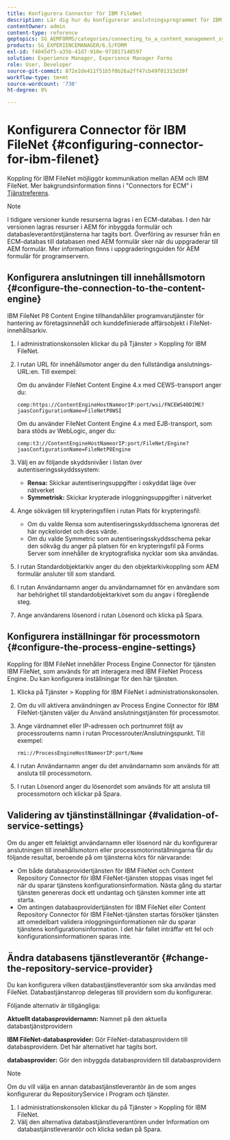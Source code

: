 ```yaml
---
title: Konfigurera Connector för IBM FileNet
description: Lär dig hur du konfigurerar anslutningsprogrammet för IBM FileNet för att möjliggöra kommunikation mellan AEM och IBM FileNet.
contentOwner: admin
content-type: reference
geptopics: SG_AEMFORMS/categories/connecting_to_a_content_management_system
products: SG_EXPERIENCEMANAGER/6.5/FORM
exl-id: f4045df5-a35b-41d7-910e-971017148597
solution: Experience Manager, Experience Manager Forms
role: User, Developer
source-git-commit: 872e2de411f51b5f0b26a2ff47cb49f01313d39f
workflow-type: tm+mt
source-wordcount: '730'
ht-degree: 0%

---
```


# Konfigurera Connector för IBM FileNet {#configuring-connector-for-ibm-filenet}

Koppling för IBM FileNet möjliggör kommunikation mellan AEM och IBM FileNet. Mer bakgrundsinformation finns i &quot;Connectors for ECM&quot; i [Tjänstreferens](https://www.adobe.com/go/learn_aemforms_services_63).

>[!NOTE]
>
>I tidigare versioner kunde resurserna lagras i en ECM-databas. I den här versionen lagras resurser i AEM för inbyggda formulär och databasleverantörstjänsterna har tagits bort. Överföring av resurser från en ECM-databas till databasen med AEM formulär sker när du uppgraderar till AEM formulär. Mer information finns i uppgraderingsguiden för AEM formulär för programservern.

## Konfigurera anslutningen till innehållsmotorn {#configure-the-connection-to-the-content-engine}

IBM FileNet P8 Content Engine tillhandahåller programvarutjänster för hantering av företagsinnehåll och kunddefinierade affärsobjekt i FileNet-innehållsarkiv.

1. I administrationskonsolen klickar du på Tjänster > Koppling för IBM FileNet.
1. I rutan URL för innehållsmotor anger du den fullständiga anslutnings-URL:en. Till exempel:

   Om du använder FileNet Content Engine 4.x med CEWS-transport anger du:

   `cemp:https://ContentEngineHostNameorIP:port/wsi/FNCEWS40DIME?jaasConfigurationName=FileNetP8WSI`

   Om du använder FileNet Content Engine 4.x med EJB-transport, som bara stöds av WebLogic, anger du:

   `cemp:t3://ContentEngineHostNameorIP:port/FileNet/Engine?jaasConfigurationName=FileNetP8Engine`

1. Välj en av följande skyddsnivåer i listan över autentiseringsskyddssystem:

   * **Rensa:** Skickar autentiseringsuppgifter i oskyddat läge över nätverket
   * **Symmetrisk:** Skickar krypterade inloggningsuppgifter i nätverket

1. Ange sökvägen till krypteringsfilen i rutan Plats för krypteringsfil:

   * Om du valde Rensa som autentiseringsskyddsschema ignoreras det här nyckelordet och dess värde.
   * Om du valde Symmetric som autentiseringsskyddsschema pekar den sökväg du anger på platsen för en krypteringsfil på Forms Server som innehåller de kryptografiska nycklar som ska användas.

1. I rutan Standardobjektarkiv anger du den objektarkivkoppling som AEM formulär ansluter till som standard.
1. I rutan Användarnamn anger du användarnamnet för en användare som har behörighet till standardobjektarkivet som du angav i föregående steg.
1. Ange användarens lösenord i rutan Lösenord och klicka på Spara.

## Konfigurera inställningar för processmotorn {#configure-the-process-engine-settings}

Koppling för IBM FileNet innehåller Process Engine Connector för tjänsten IBM FileNet, som används för att interagera med IBM FileNet Process Engine. Du kan konfigurera inställningar för den här tjänsten.

1. Klicka på Tjänster > Koppling för IBM FileNet i administrationskonsolen.
1. Om du vill aktivera användningen av Process Engine Connector för IBM FileNet-tjänsten väljer du Använd anslutningstjänsten för processmotor.
1. Ange värdnamnet eller IP-adressen och portnumret följt av processrouterns namn i rutan Processrouter/Anslutningspunkt. Till exempel:

   `rmi://ProcessEngineHostNameorIP:port/Name`

1. I rutan Användarnamn anger du det användarnamn som används för att ansluta till processmotorn.
1. I rutan Lösenord anger du lösenordet som används för att ansluta till processmotorn och klickar på Spara.

## Validering av tjänstinställningar {#validation-of-service-settings}

Om du anger ett felaktigt användarnamn eller lösenord när du konfigurerar anslutningen till innehållsmotorn eller processmotorinställningarna får du följande resultat, beroende på om tjänsterna körs för närvarande:

* Om både databasprovidertjänsten för IBM FileNet och Content Repository Connector för IBM FileNet-tjänsten stoppas visas inget fel när du sparar tjänstens konfigurationsinformation. Nästa gång du startar tjänsten genereras dock ett undantag och tjänsten kommer inte att starta.
* Om antingen databasprovidertjänsten för IBM FileNet eller Content Repository Connector för IBM FileNet-tjänsten startas försöker tjänsten att omedelbart validera inloggningsinformationen när du sparar tjänstens konfigurationsinformation. I det här fallet inträffar ett fel och konfigurationsinformationen sparas inte.

## Ändra databasens tjänstleverantör {#change-the-repository-service-provider}

Du kan konfigurera vilken databastjänstleverantör som ska användas med FileNet. Databastjänstanrop delegeras till providern som du konfigurerar.

Följande alternativ är tillgängliga:

**Aktuellt databasprovidernamn:** Namnet på den aktuella databastjänstprovidern

**IBM FileNet-databasprovider:** Gör FileNet-databasprovidern till databasprovidern. Det här alternativet har tagits bort.

**databasprovider:** Gör den inbyggda databasprovidern till databasprovidern

>[!NOTE]
>
>Om du vill välja en annan databastjänstleverantör än de som anges konfigurerar du RepositoryService i Program och tjänster. <!-- Fix broken link(See Managing Services) -->

1. I administrationskonsolen klickar du på Tjänster > Koppling för IBM FileNet.
1. Välj den alternativa databastjänstleverantören under Information om databastjänstleverantör och klicka sedan på Spara.
